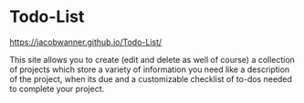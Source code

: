 # Todo-List
https://jacobwanner.github.io/Todo-List/

This site allows you to create (edit and delete as well of course) a collection of projects which store a variety of information you need like a description of the project, when its due and a customizable checklist of to-dos needed to complete your project.
